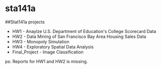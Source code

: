 # sta141a
##Stat141a projects

* HW1 - Anaylze U.S. Department of Education's College Scorecard Data
* HW2 - Data Mining of San Francisco Bay Area Housing Sales Data
* HW3 - Monopoly Simulation
* HW4 - Exploratory Spatial Data Analysis
* Final_Project - Image Classification


ps: Reports for HW1 and HW2 is missing.
